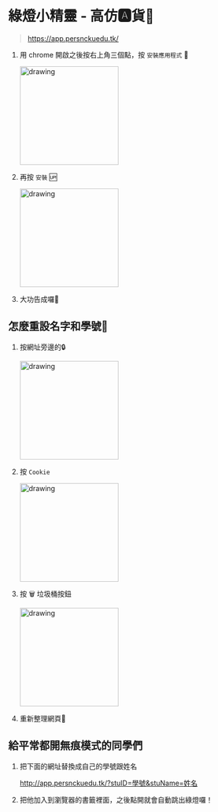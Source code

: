# 綠燈小精靈 - 高仿🅰貨🐢

> https://app.persnckuedu.tk/
1. 用 chrome 開啟之後按右上角三個點，按 `安裝應用程式` 🥺
   
   <img src="https://i.imgur.com/kML5Jru.jpg" alt="drawing" width="200"/>

2. 再按 `安裝` 🆙

    <img src="https://i.imgur.com/vfuYDIv.jpg" alt="drawing" width="200"/>

3. 大功告成囉🐢


## 怎麼重設名字和學號🥺

1. 按網址旁邊的🔒
   
    <img src="https://i.imgur.com/YkYqG6z.jpg" alt="drawing" width="200"/>

1. 按 `Cookie`
    
    <img src="https://i.imgur.com/Z0CuDJE.jpg" alt="drawing" width="200"/>

1. 按 🗑 垃圾桶按鈕 

    <img src="https://i.imgur.com/n49HyWG.jpg" alt="drawing" width="200"/>

1. 重新整理網頁🐍


## 給平常都開無痕模式的同學們

1. 把下面的網址替換成自己的學號跟姓名
    
    http://app.persnckuedu.tk/?stuID=學號&stuName=姓名

1. 把他加入到瀏覽器的書籤裡面，之後點開就會自動跳出綠燈囉！

<!--- eri24816 到此一遊 --->
